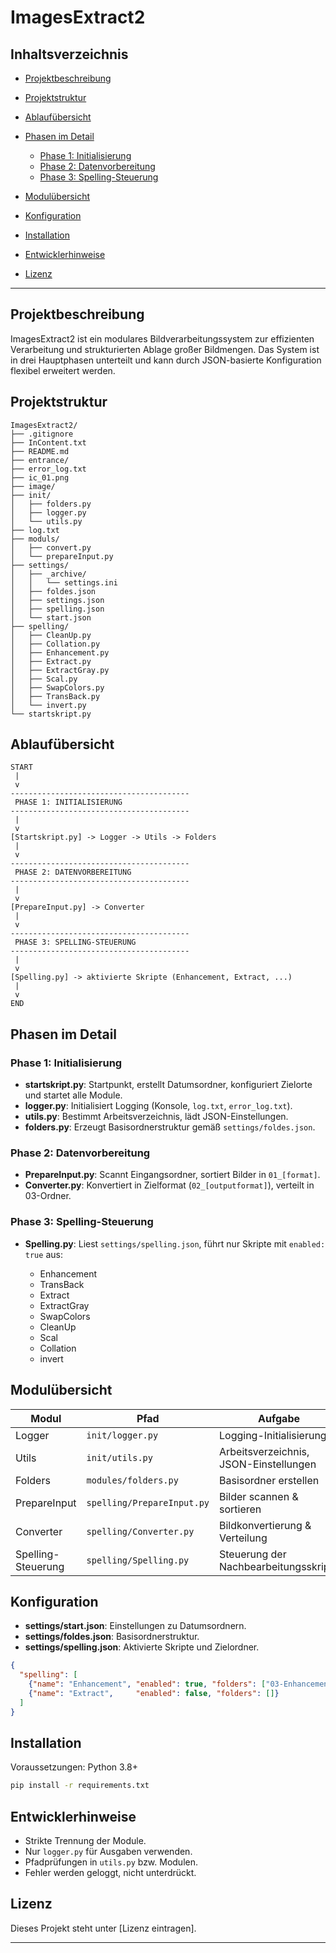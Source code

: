 # ImagesExtract2

## Inhaltsverzeichnis

* [Projektbeschreibung](#projektbeschreibung)
* [Projektstruktur](#projektstruktur)
* [Ablaufübersicht](#ablaufübersicht)
* [Phasen im Detail](#phasen-im-detail)

  * [Phase 1: Initialisierung](#phase-1-initialisierung)
  * [Phase 2: Datenvorbereitung](#phase-2-datenvorbereitung)
  * [Phase 3: Spelling-Steuerung](#phase-3-spelling-steuerung)
* [Modulübersicht](#modulübersicht)
* [Konfiguration](#konfiguration)
* [Installation](#installation)
* [Entwicklerhinweise](#entwicklerhinweise)
* [Lizenz](#lizenz)

---

## Projektbeschreibung

ImagesExtract2 ist ein modulares Bildverarbeitungssystem zur effizienten Verarbeitung und strukturierten Ablage großer Bildmengen. Das System ist in drei Hauptphasen unterteilt und kann durch JSON-basierte Konfiguration flexibel erweitert werden.

## Projektstruktur

```plaintext
ImagesExtract2/
├── .gitignore
├── InContent.txt
├── README.md
├── entrance/
├── error_log.txt
├── ic_01.png
├── image/
├── init/
│   ├── folders.py
│   ├── logger.py
│   └── utils.py
├── log.txt
├── moduls/
│   ├── convert.py
│   └── prepareInput.py
├── settings/
│   ├── _archive/
│   │   └── settings.ini
│   ├── foldes.json
│   ├── settings.json
│   ├── spelling.json
│   └── start.json
├── spelling/
│   ├── CleanUp.py
│   ├── Collation.py
│   ├── Enhancement.py
│   ├── Extract.py
│   ├── ExtractGray.py
│   ├── Scal.py
│   ├── SwapColors.py
│   ├── TransBack.py
│   └── invert.py
└── startskript.py
```

## Ablaufübersicht

```plaintext
START
 |
 v
----------------------------------------
 PHASE 1: INITIALISIERUNG
----------------------------------------
 |
 v
[Startskript.py] -> Logger -> Utils -> Folders
 |
 v
----------------------------------------
 PHASE 2: DATENVORBEREITUNG
----------------------------------------
 |
 v
[PrepareInput.py] -> Converter
 |
 v
----------------------------------------
 PHASE 3: SPELLING-STEUERUNG
----------------------------------------
 |
 v
[Spelling.py] -> aktivierte Skripte (Enhancement, Extract, ...)
 |
 v
END
```

## Phasen im Detail

### Phase 1: Initialisierung

* **startskript.py**: Startpunkt, erstellt Datumsordner, konfiguriert Zielorte und startet alle Module.
* **logger.py**: Initialisiert Logging (Konsole, `log.txt`, `error_log.txt`).
* **utils.py**: Bestimmt Arbeitsverzeichnis, lädt JSON-Einstellungen.
* **folders.py**: Erzeugt Basisordnerstruktur gemäß `settings/foldes.json`.

### Phase 2: Datenvorbereitung

* **PrepareInput.py**: Scannt Eingangsordner, sortiert Bilder in `01_[format]`.
* **Converter.py**: Konvertiert in Ziel­format (`02_[outputformat]`), verteilt in 03-Ordner.

### Phase 3: Spelling-Steuerung

* **Spelling.py**: Liest `settings/spelling.json`, führt nur Skripte mit `enabled: true` aus:

  * Enhancement
  * TransBack
  * Extract
  * ExtractGray
  * SwapColors
  * CleanUp
  * Scal
  * Collation
  * invert

## Modulübersicht

| Modul              | Pfad                       | Aufgabe                                |
| ------------------ | -------------------------- | -------------------------------------- |
| Logger             | `init/logger.py`           | Logging-Initialisierung                |
| Utils              | `init/utils.py`            | Arbeitsverzeichnis, JSON-Einstellungen |
| Folders            | `modules/folders.py`       | Basisordner erstellen                  |
| PrepareInput       | `spelling/PrepareInput.py` | Bilder scannen & sortieren             |
| Converter          | `spelling/Converter.py`    | Bildkonvertierung & Verteilung         |
| Spelling-Steuerung | `spelling/Spelling.py`     | Steuerung der Nachbearbeitungsskripte  |

## Konfiguration

* **settings/start.json**: Einstellungen zu Datumsordnern.
* **settings/foldes.json**: Basisordnerstruktur.
* **settings/spelling.json**: Aktivierte Skripte und Zielordner.

```json
{
  "spelling": [
    {"name": "Enhancement", "enabled": true, "folders": ["03-Enhancement"]},
    {"name": "Extract",     "enabled": false, "folders": []}
  ]
}
```

## Installation

Voraussetzungen: Python 3.8+

```bash
pip install -r requirements.txt
```

## Entwicklerhinweise

* Strikte Trennung der Module.
* Nur `logger.py` für Ausgaben verwenden.
* Pfadprüfungen in `utils.py` bzw. Modulen.
* Fehler werden geloggt, nicht unterdrückt.

## Lizenz

Dieses Projekt steht unter \[Lizenz eintragen].

---

